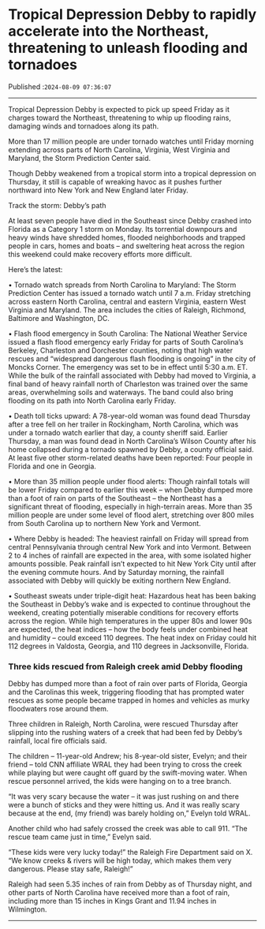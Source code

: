 # Tropical Depression Debby to rapidly accelerate into the Northeast, threatening to unleash flooding and tornadoes

Published :`2024-08-09 07:36:07`

---

Tropical Depression Debby is expected to pick up speed Friday as it charges toward the Northeast, threatening to whip up flooding rains, damaging winds and tornadoes along its path.

More than 17 million people are under tornado watches until Friday morning extending across parts of North Carolina, Virginia, West Virginia and Maryland, the Storm Prediction Center said.

Though Debby weakened from a tropical storm into a tropical depression on Thursday, it still is capable of wreaking havoc as it pushes further northward into New York and New England later Friday.

Track the storm: Debby’s path

At least seven people have died in the Southeast since Debby crashed into Florida as a Category 1 storm on Monday. Its torrential downpours and heavy winds have shredded homes, flooded neighborhoods and trapped people in cars, homes and boats – and sweltering heat across the region this weekend could make recovery efforts more difficult.

Here’s the latest:

• Tornado watch spreads from North Carolina to Maryland: The Storm Prediction Center has issued a tornado watch until 7 a.m. Friday stretching across eastern North Carolina, central and eastern Virginia, eastern West Virginia and Maryland. The area includes the cities of Raleigh, Richmond, Baltimore and Washington, DC.

• Flash flood emergency in South Carolina: The National Weather Service issued a flash flood emergency early Friday for parts of South Carolina’s Berkeley, Charleston and Dorchester counties, noting that high water rescues and “widespread dangerous flash flooding is ongoing” in the city of Moncks Corner. The emergency was set to be in effect until 5:30 a.m. ET. While the bulk of the rainfall associated with Debby had moved to Virginia, a final band of heavy rainfall north of Charleston was trained over the same areas, overwhelming soils and waterways. The band could also bring flooding on its path into North Carolina early Friday.

• Death toll ticks upward: A 78-year-old woman was found dead Thursday after a tree fell on her trailer in Rockingham, North Carolina, which was under a tornado watch earlier that day, a county sheriff said. Earlier Thursday, a man was found dead in North Carolina’s Wilson County after his home collapsed during a tornado spawned by Debby, a county official said. At least five other storm-related deaths have been reported: Four people in Florida and one in Georgia.

• More than 35 million people under flood alerts: Though rainfall totals will be lower Friday compared to earlier this week – when Debby dumped more than a foot of rain on parts of the Southeast – the Northeast has a significant threat of flooding, especially in high-terrain areas. More than 35 million people are under some level of flood alert, stretching over 800 miles from South Carolina up to northern New York and Vermont.

• Where Debby is headed: The heaviest rainfall on Friday will spread from central Pennsylvania through central New York and into Vermont. Between 2 to 4 inches of rainfall are expected in the area, with some isolated higher amounts possible. Peak rainfall isn’t expected to hit New York City until after the evening commute hours. And by Saturday morning, the rainfall associated with Debby will quickly be exiting northern New England.

• Southeast sweats under triple-digit heat: Hazardous heat has been baking the Southeast in Debby’s wake and is expected to continue throughout the weekend, creating potentially miserable conditions for recovery efforts across the region. While high temperatures in the upper 80s and lower 90s are expected, the heat indices – how the body feels under combined heat and humidity – could exceed 110 degrees. The heat index on Friday could hit 112 degrees in Valdosta, Georgia, and 110 degrees in Jacksonville, Florida.

### Three kids rescued from Raleigh creek amid Debby flooding

Debby has dumped more than a foot of rain over parts of Florida, Georgia and the Carolinas this week, triggering flooding that has prompted water rescues as some people became trapped in homes and vehicles as murky floodwaters rose around them.

Three children in Raleigh, North Carolina, were rescued Thursday after slipping into the rushing waters of a creek that had been fed by Debby’s rainfall, local fire officials said.

The children – 11-year-old Andrew; his 8-year-old sister, Evelyn; and their friend – told CNN affiliate WRAL they had been trying to cross the creek while playing but were caught off guard by the swift-moving water. When rescue personnel arrived, the kids were hanging on to a tree branch.

“It was very scary because the water – it was just rushing on and there were a bunch of sticks and they were hitting us. And it was really scary because at the end, (my friend) was barely holding on,” Evelyn told WRAL.

Another child who had safely crossed the creek was able to call 911. “The rescue team came just in time,” Evelyn said.

“These kids were very lucky today!” the Raleigh Fire Department said on X. “We know creeks & rivers will be high today, which makes them very dangerous. Please stay safe, Raleigh!”

Raleigh had seen 5.35 inches of rain from Debby as of Thursday night, and other parts of North Carolina have received more than a foot of rain, including more than 15 inches in Kings Grant and 11.94 inches in Wilmington.

---

